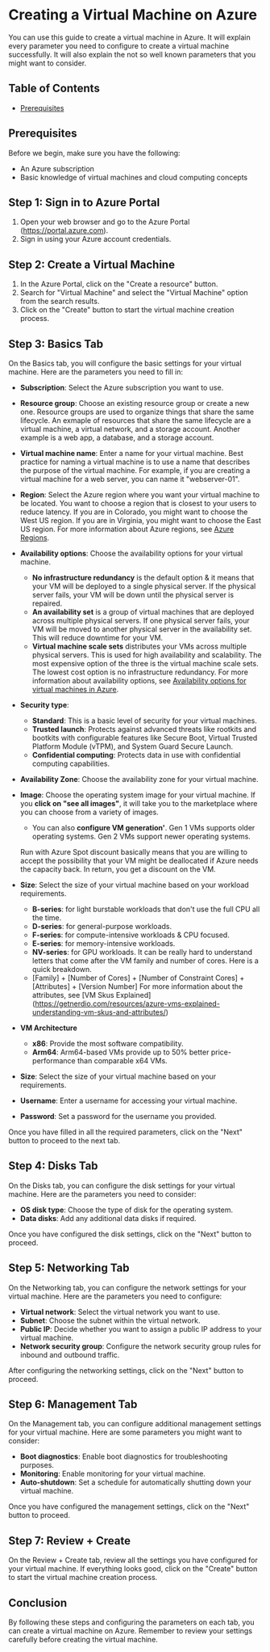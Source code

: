 # Creating a Virtual Machine on Azure

You can use this guide to create a virtual machine in Azure. It will explain every parameter you need to configure to create a virtual machine successfully. It will also explain the not so well known parameters that you might want to consider. 

## Table of Contents
- [Prerequisites](#prerequisites)

## Prerequisites
Before we begin, make sure you have the following:

- An Azure subscription
- Basic knowledge of virtual machines and cloud computing concepts

## Step 1: Sign in to Azure Portal
1. Open your web browser and go to the Azure Portal (https://portal.azure.com).
2. Sign in using your Azure account credentials.

## Step 2: Create a Virtual Machine
1. In the Azure Portal, click on the "Create a resource" button.
2. Search for "Virtual Machine" and select the "Virtual Machine" option from the search results.
3. Click on the "Create" button to start the virtual machine creation process.

## Step 3: Basics Tab
On the Basics tab, you will configure the basic settings for your virtual machine. Here are the parameters you need to fill in:

- **Subscription**: Select the Azure subscription you want to use.
- **Resource group**: Choose an existing resource group or create a new one. Resource groups are used to organize things that share the same lifecycle. An exmaple of resources that share the same lifecycle are a virtual machine, a virtual network, and a storage account. Another example is a web app, a database, and a storage account.
- **Virtual machine name**: Enter a name for your virtual machine. Best practice for naming a virtual machine is to use a name that describes the purpose of the virtual machine. For example, if you are creating a virtual machine for a web server, you can name it "webserver-01".
- **Region**: Select the Azure region where you want your virtual machine to be located. You want to choose a region that is closest to your users to reduce latency. If you are in Colorado, you might want to choose the West US region. If you are in Virginia, you might want to choose the East US region. For more information about Azure regions, see [Azure Regions](https://azure.microsoft.com/en-us/global-infrastructure/regions/).
- **Availability options**: Choose the availability options for your virtual machine. 
    + **No infrastructure redundancy** is the default option & it means that your VM will be deployed to a single physical server. If the physical server fails, your VM will be down until the physical server is repaired. 
    + **An availability set** is a group of virtual machines that are deployed across multiple physical servers. If one physical server fails, your VM will be moved to another physical server in the availability set. This will reduce downtime for your VM. 
    + **Virtual machine scale sets** distributes your VMs across multiple physical servers. This is used for high availability and scalability. The most expensive option of the three is the virtual machine scale sets. The lowest cost option is no infrastructure redundancy. For more information about availability options, see [Availability options for virtual machines in Azure](https://docs.microsoft.com/en-us/azure/virtual-machines/availability). 
- **Security type**: 
    + **Standard**: This is a basic level of security for your virtual machines. 
    + **Trusted launch**: Protects against advanced threats like rootkits and bootkits with configurable features like Secure Boot, Virtual Trusted Platform Module (vTPM), and System Guard Secure Launch.
    + **Confidential computing**: Protects data in use with confidential computing capabilities.
- **Availability Zone**: Choose the availability zone for your virtual machine.
- **Image**: Choose the operating system image for your virtual machine. 
    If you **click on "see all images"**, it will take you to the marketplace where you can choose from a variety of images.
    + You can also **configure VM generation'**. Gen 1 VMs supports older operating systems. Gen 2 VMs support newer operating systems.

    Run with Azure Spot discount basically means that you are willing to accept the possibility that your VM might be deallocated if Azure needs the capacity back. In return, you get a discount on the VM.
- **Size**: Select the size of your virtual machine based on your workload requirements.
    + **B-series**: for light burstable workloads that don't use the full CPU all the time.
    + **D-series**: for general-purpose workloads.
    + **F-series**: for compute-intensive workloads & CPU focused. 
    + **E-series**: for memory-intensive workloads.
    + **NV-series**: for GPU workloads.
It can be really hard to understand letters that come after the VM family and number of cores. Here is a quick breakdown. 
    + [Family] + [Number of Cores] + [Number of Constraint Cores] + [Attributes] + [Version Number] 
For more information about the attributes, see [VM Skus Explained] (https://getnerdio.com/resources/azure-vms-explained-understanding-vm-skus-and-attributes/)
- **VM Architecture**
    + **x86**: Provide the most software compatibility.
    + **Arm64**: Arm64-based VMs provide up to 50% better price-performance than comparable x64 VMs.
- **Size**: Select the size of your virtual machine based on your requirements.
- **Username**: Enter a username for accessing your virtual machine.
- **Password**: Set a password for the username you provided.

Once you have filled in all the required parameters, click on the "Next" button to proceed to the next tab.

## Step 4: Disks Tab
On the Disks tab, you can configure the disk settings for your virtual machine. Here are the parameters you need to consider:

- **OS disk type**: Choose the type of disk for the operating system.
- **Data disks**: Add any additional data disks if required.

Once you have configured the disk settings, click on the "Next" button to proceed.

## Step 5: Networking Tab
On the Networking tab, you can configure the network settings for your virtual machine. Here are the parameters you need to configure:

- **Virtual network**: Select the virtual network you want to use.
- **Subnet**: Choose the subnet within the virtual network.
- **Public IP**: Decide whether you want to assign a public IP address to your virtual machine.
- **Network security group**: Configure the network security group rules for inbound and outbound traffic.

After configuring the networking settings, click on the "Next" button to proceed.

## Step 6: Management Tab
On the Management tab, you can configure additional management settings for your virtual machine. Here are some parameters you might want to consider:

- **Boot diagnostics**: Enable boot diagnostics for troubleshooting purposes.
- **Monitoring**: Enable monitoring for your virtual machine.
- **Auto-shutdown**: Set a schedule for automatically shutting down your virtual machine.

Once you have configured the management settings, click on the "Next" button to proceed.

## Step 7: Review + Create
On the Review + Create tab, review all the settings you have configured for your virtual machine. If everything looks good, click on the "Create" button to start the virtual machine creation process.

## Conclusion
By following these steps and configuring the parameters on each tab, you can create a virtual machine on Azure. Remember to review your settings carefully before creating the virtual machine.
 